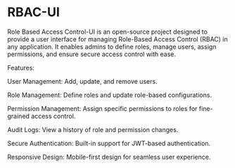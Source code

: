 # RBAC-UI
Role Based Access Control-UI is an open-source project designed to provide a user interface for managing Role-Based Access Control (RBAC) in any application. It enables admins to define roles, manage users, assign permissions, and ensure secure access control with ease.

Features:

User Management: Add, update, and remove users.

Role Management: Define roles and update role-based configurations.

Permission Management: Assign specific permissions to roles for fine-grained access control.

Audit Logs: View a history of role and permission changes.

Secure Authentication: Built-in support for JWT-based authentication.

Responsive Design: Mobile-first design for seamless user experience.
